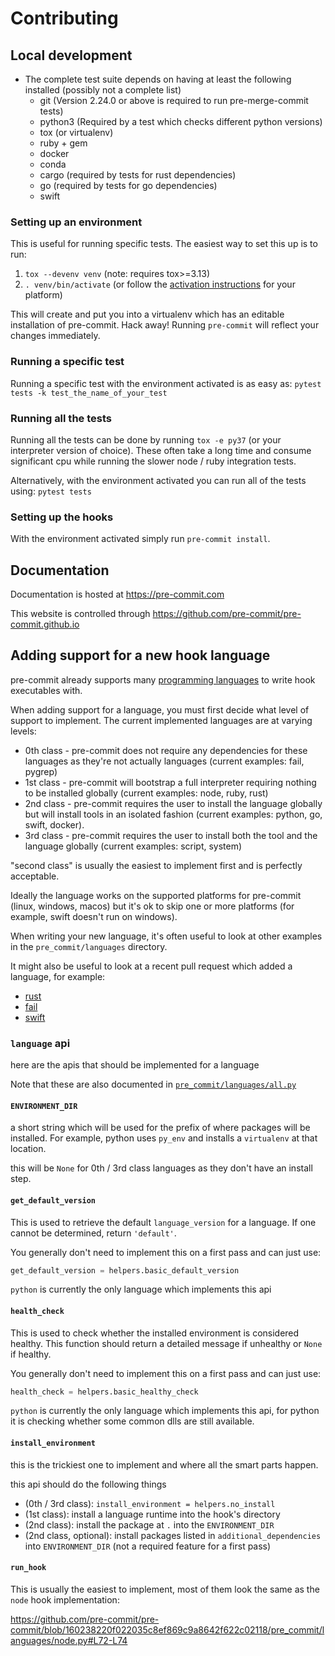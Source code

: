 # Contributing

## Local development

- The complete test suite depends on having at least the following installed
  (possibly not a complete list)
  - git (Version 2.24.0 or above is required to run pre-merge-commit tests)
  - python3 (Required by a test which checks different python versions)
  - tox (or virtualenv)
  - ruby + gem
  - docker
  - conda
  - cargo (required by tests for rust dependencies)
  - go (required by tests for go dependencies)
  - swift

### Setting up an environment

This is useful for running specific tests.  The easiest way to set this up
is to run:

1. `tox --devenv venv`  (note: requires tox>=3.13)
2. `. venv/bin/activate` (or follow the [activation instructions] for your
   platform)

This will create and put you into a virtualenv which has an editable
installation of pre-commit.  Hack away!  Running `pre-commit` will reflect
your changes immediately.

### Running a specific test

Running a specific test with the environment activated is as easy as:
`pytest tests -k test_the_name_of_your_test`

### Running all the tests

Running all the tests can be done by running `tox -e py37` (or your
interpreter version of choice).  These often take a long time and consume
significant cpu while running the slower node / ruby integration tests.

Alternatively, with the environment activated you can run all of the tests
using:
`pytest tests`

### Setting up the hooks

With the environment activated simply run `pre-commit install`.

## Documentation

Documentation is hosted at https://pre-commit.com

This website is controlled through
https://github.com/pre-commit/pre-commit.github.io

## Adding support for a new hook language

pre-commit already supports many [programming languages](https://pre-commit.com/#supported-languages)
to write hook executables with.

When adding support for a language, you must first decide what level of support
to implement.  The current implemented languages are at varying levels:

- 0th class - pre-commit does not require any dependencies for these languages
  as they're not actually languages (current examples: fail, pygrep)
- 1st class - pre-commit will bootstrap a full interpreter requiring nothing to
  be installed globally (current examples: node, ruby, rust)
- 2nd class - pre-commit requires the user to install the language globally but
  will install tools in an isolated fashion (current examples: python, go,
  swift, docker).
- 3rd class - pre-commit requires the user to install both the tool and the
  language globally (current examples: script, system)

"second class" is usually the easiest to implement first and is perfectly
acceptable.

Ideally the language works on the supported platforms for pre-commit (linux,
windows, macos) but it's ok to skip one or more platforms (for example, swift
doesn't run on windows).

When writing your new language, it's often useful to look at other examples in
the `pre_commit/languages` directory.

It might also be useful to look at a recent pull request which added a
language, for example:

- [rust](https://github.com/pre-commit/pre-commit/pull/751)
- [fail](https://github.com/pre-commit/pre-commit/pull/812)
- [swift](https://github.com/pre-commit/pre-commit/pull/467)

### `language` api

here are the apis that should be implemented for a language

Note that these are also documented in [`pre_commit/languages/all.py`](https://github.com/pre-commit/pre-commit/blob/main/pre_commit/languages/all.py)

#### `ENVIRONMENT_DIR`

a short string which will be used for the prefix of where packages will be
installed.  For example, python uses `py_env` and installs a `virtualenv` at
that location.

this will be `None` for 0th / 3rd class languages as they don't have an install
step.

#### `get_default_version`

This is used to retrieve the default `language_version` for a language.  If
one cannot be determined, return `'default'`.

You generally don't need to implement this on a first pass and can just use:

```python
get_default_version = helpers.basic_default_version
```

`python` is currently the only language which implements this api

#### `health_check`

This is used to check whether the installed environment is considered healthy.
This function should return a detailed message if unhealthy or `None` if
healthy.

You generally don't need to implement this on a first pass and can just use:

```python
health_check = helpers.basic_healthy_check
```

`python` is currently the only language which implements this api, for python
it is checking whether some common dlls are still available.

#### `install_environment`

this is the trickiest one to implement and where all the smart parts happen.

this api should do the following things

- (0th / 3rd class): `install_environment = helpers.no_install`
- (1st class): install a language runtime into the hook's directory
- (2nd class): install the package at `.` into the `ENVIRONMENT_DIR`
- (2nd class, optional): install packages listed in `additional_dependencies`
  into `ENVIRONMENT_DIR` (not a required feature for a first pass)

#### `run_hook`

This is usually the easiest to implement, most of them look the same as the
`node` hook implementation:

https://github.com/pre-commit/pre-commit/blob/160238220f022035c8ef869c9a8642f622c02118/pre_commit/languages/node.py#L72-L74

[activation instructions]: https://virtualenv.pypa.io/en/latest/user_guide.html#activators
